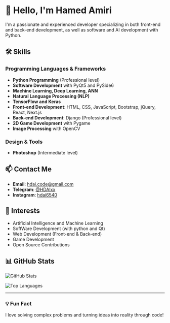 # 👋 Hello, I'm Hamed Amiri

I'm a passionate and experienced developer specializing in both front-end and back-end development, as well as software and AI development with Python.

## 🛠️ Skills

### Programming Languages & Frameworks
- **Python Programming** (Professional level)
- **Software Development** with PyQt5 and PySide6
- **Machine Learning, Deep Learning, ANN**
- **Natural Language Processing (NLP)**
- **TensorFlow and Keras**
- **Front-end Development**: HTML, CSS, JavaScript, Bootstrap, jQuery, React, Next.js
- **Back-end Development**: Django (Professional level)
- **2D Game Development** with Pygame
- **Image Processing** with OpenCV

### Design & Tools
- **Photoshop** (Intermediate level)


## 📫 Contact Me
- **Email**: [hdai.code@gmail.com](mailto:hdai.code@gmail.com)
- **Telegram**: [@HDAIxx](https://t.me/HDAIxx)
- **Instagram**: [hdai6540](https://instagram.com/hdai6540)

## 🎯 Interests
- Artificial Intelligence and Machine Learning
- SoftWare Development (with python and Qt)
- Web Development (Front-end & Back-end)
- Game Development
- Open Source Contributions

## 📊 GitHub Stats
![GitHub Stats](https://github-readme-stats.vercel.app/api?username=HDAI654&show_icons=true&theme=dark)

![Top Languages](https://github-readme-stats.vercel.app/api/top-langs/?username=HDAI654&layout=compact&theme=dark)

---

### 💡 Fun Fact
I love solving complex problems and turning ideas into reality through code!
